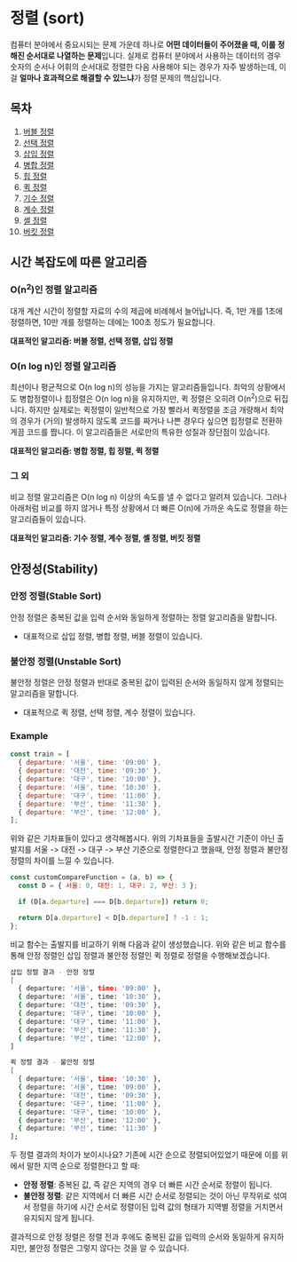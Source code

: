 # 정렬 (sort)

컴퓨터 분야에서 중요시되는 문제 가운데 하나로 **어떤 데이터들이 주어졌을 때, 이를 정해진 순서대로 나열하는 문제**입니다. 실제로 컴퓨터 분야에서 사용하는 데이터의 경우 숫자의 순서나 어휘의 순서대로 정렬한 다음 사용해야 되는 경우가 자주 발생하는데, 이걸 **얼마나 효과적으로 해결할 수 있느냐**가 정렬 문제의 핵심입니다.

## 목차

1. [버블 정렬](./bubble-sort)
2. [선택 정렬](./selection-sort)
3. [삽입 정렬](./insertion-sort)
4. [병합 정렬](./merge-sort)
5. [힙 정렬](./heap-sort)
6. [퀵 정렬](./quick-sort)
7. [기수 정렬](./radix-sort)
8. [계수 정렬](./counting-sort)
9. [셸 정렬](./shell-sort)
10. [버킷 정렬](./bucket-sort)

## 시간 복잡도에 따른 알고리즘

### O(n<sup>2</sup>)인 정렬 알고리즘

대개 계산 시간이 정렬할 자료의 수의 제곱에 비례헤서 늘어납니다. 즉, 1만 개를 1초에 정렬하면, 10만 개를 정렬하는 데에는 100초 정도가 필요합니다.

**대표적인 알고리즘: 버블 정렬, 선택 정렬, 삽입 정렬**

### O(n log n)인 정렬 알고리즘

최선이나 평균적으로 O(n log n)의 성능을 가지는 알고리즘들입니다. 최악의 상황에서도 병합정렬이나 힙정렬은 O(n log n)을 유지하지만, 퀵 정렬은 오히려 O(n<sup>2</sup>)으로 뒤집니다. 하지만 실제로는 퀵정렬이 일반적으로 가장 빨라서 퀵정렬을 조금 개량해서 최악의 경우가 (거의) 발생하지 않도록 코드를 짜거나 나쁜 경우다 싶으면 힙정렬로 전환하게끔 코드를 짭니다. 이 알고리즘들은 서로만의 특유한 성질과 장단점이 있습니다.

**대표적인 알고리즘: 병합 정렬, 힙 정렬, 퀵 정렬**

### 그 외

비교 정렬 알고리즘은 O(n log n) 이상의 속도를 낼 수 없다고 알려져 있습니다. 그러나 아래처럼 비교를 하지 않거나 특정 상황에서 더 빠른 O(n)에 가까운 속도로 정렬을 하는 알고리즘들이 있습니다.

**대표적인 알고리즘: 기수 정렬, 계수 정렬, 셸 정렬, 버킷 정렬**

## 안정성(Stability)

### 안정 정렬(Stable Sort)

안정 정렬은 중복된 값을 입력 순서와 동일하게 정렬하는 정렬 알고리즘을 말합니다.

- 대표적으로 삽입 정렬, 병합 정렬, 버블 정렬이 있습니다.

### 불안정 정렬(Unstable Sort)

불안정 정렬은 안정 정렬과 반대로 중복된 값이 입력된 순서와 동일하지 않게 정렬되는 알고리즘을 말합니다.

- 대표적으로 퀵 정렬, 선택 정렬, 계수 정렬이 있습니다.

### Example

```js
const train = [
  { departure: '서울', time: '09:00' },
  { departure: '대전', time: '09:30' },
  { departure: '대구', time: '10:00' },
  { departure: '서울', time: '10:30' },
  { departure: '대구', time: '11:00' },
  { departure: '부산', time: '11:30' },
  { departure: '부산', time: '12:00' },
];
```

위와 같은 기차표들이 있다고 생각해봅시다. 위의 기차표들을 출발시간 기준이 아닌 출발지를 서울 -> 대전 -> 대구 -> 부산 기준으로 정렬한다고 했을때, 안정 정렬과 불안정 정렬의 차이를 느낄 수 있습니다.

```js
const customCompareFunction = (a, b) => {
  const D = { 서울: 0, 대전: 1, 대구: 2, 부산: 3 };

  if (D[a.departure] === D[b.departure]) return 0;

  return D[a.departure] < D[b.departure] ? -1 : 1;
};
```

비교 함수는 출발지를 비교하기 위해 다음과 같이 생성했습니다. 위와 같은 비교 함수를 통해 안정 정렬인 삽입 정렬과 불안정 정렬인 퀵 정렬로 정렬을 수행해보겠습니다.

```bash
삽입 정렬 결과 - 안정 정렬
[
  { departure: '서울', time: '09:00' },
  { departure: '서울', time: '10:30' },
  { departure: '대전', time: '09:30' },
  { departure: '대구', time: '10:00' },
  { departure: '대구', time: '11:00' },
  { departure: '부산', time: '11:30' },
  { departure: '부산', time: '12:00' },
]

퀵 정렬 결과 - 불안정 정렬
[
  { departure: '서울', time: '10:30' },
  { departure: '서울', time: '09:00' },
  { departure: '대전', time: '09:30' },
  { departure: '대구', time: '11:00' },
  { departure: '대구', time: '10:00' },
  { departure: '부산', time: '12:00' },
  { departure: '부산', time: '11:30' }
];
```

두 정렬 결과의 차이가 보이시나요? 기존에 시간 순으로 정렬되어있었기 때문에 이를 위에서 말한 지역 순으로 정렬한다고 할 때:

- **안정 정렬**: 중복된 값, 즉 같은 지역의 경우 더 빠른 시간 순서로 정렬이 됩니다.
- **불안정 정렬**: 같은 지역에서 더 빠른 시간 순서로 정렬되는 것이 아닌 무작위로 섞여서 정렬을 하기에 시간 순서로 정렬이된 입력 값의 형태가 지역별 정렬을 거치면서 유지되지 않게 됩니다.

결과적으로 안정 정렬은 정렬 전과 후에도 중복된 값을 입력의 순서와 동일하게 유지하지만, 불안정 정렬은 그렇지 않다는 것을 알 수 있습니다.
